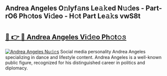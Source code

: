 ## Andrea Angeles O𝚗lyf𝚊ns Le𝚊𝚔ed N𝚞𝚍es - Part-rO6 Ph𝚘tos Vi𝚍eo - H𝚘t Part Le𝚊𝚔s vwS8t

# <h2><a href="http://hf4h46.feru.top/?c=Andrea+Angeles">🔗 👉 🔴 Andrea Angeles Vi𝚍𝚎o Ph𝚘t𝚘𝚜</a></h2>

[![Andrea Angeles Nu𝚍𝚎s](https://i.imgur.com/0TWrTi3.gif)](http://hf4h46.feru.top/?c=Andrea+Angeles)
Social media personality Andrea Angeles specializing in dance and lifestyle content. Andrea Angeles is a well-known public figure, recognized for his distinguished career in politics and diplomacy. 
